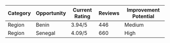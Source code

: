 | Category | Opportunity | Current Rating | Reviews | Improvement Potential |
|----------|-------------|----------------|---------|----------------------|
| Region | Benin | 3.94/5 | 446 | Medium |
| Region | Senegal | 4.09/5 | 660 | High |
